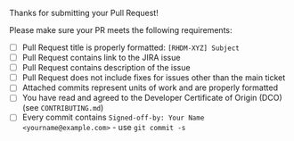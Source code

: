 Thanks for submitting your Pull Request!

Please make sure your PR meets the following requirements:

- [ ] Pull Request title is properly formatted: `[RHDM-XYZ] Subject`
- [ ] Pull Request contains link to the JIRA issue
- [ ] Pull Request contains description of the issue
- [ ] Pull Request does not include fixes for issues other than the main ticket
- [ ] Attached commits represent units of work and are properly formatted
- [ ] You have read and agreed to the Developer Certificate of Origin (DCO) (see `CONTRIBUTING.md`)
- [ ] Every commit contains `Signed-off-by: Your Name <yourname@example.com>` - use `git commit -s`
